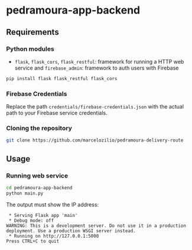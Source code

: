 # pedramoura-app-backend

## Requirements
### Python modules
* ``flask``, ``flask_cors``, ``flask_restful``: framework for running a HTTP web service and ``firebase_admin``: framework to auth users with Firebase
```bash
pip install flask flask_restful flask_cors
```
### Firebase Credentials

Replace the path ```credentials/firebase-credentials.json``` with the actual path to your Firebase service credentials.

### Cloning the repository
```bash
git clone https://github.com/marcelozilio/pedramoura-delivery-route
```

## Usage
### Running web service
```bash
cd pedramoura-app-backend
python main.py
```
The output must show the IP address:
```console
 * Serving Flask app 'main'
 * Debug mode: off
WARNING: This is a development server. Do not use it in a production deployment. Use a production WSGI server instead.
 * Running on http://127.0.0.1:5000
Press CTRL+C to quit
```